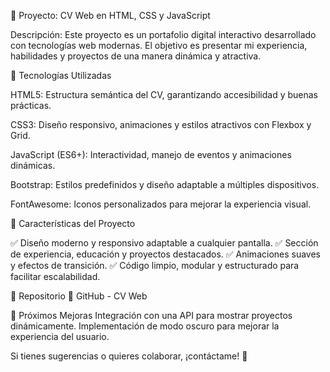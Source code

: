 📌 Proyecto: CV Web en HTML, CSS y JavaScript

Descripción:
Este proyecto es un portafolio digital interactivo desarrollado con tecnologías web modernas. El objetivo es presentar mi experiencia, habilidades y proyectos de una manera dinámica y atractiva.

🚀 Tecnologías Utilizadas

HTML5: Estructura semántica del CV, garantizando accesibilidad y buenas prácticas.

CSS3: Diseño responsivo, animaciones y estilos atractivos con Flexbox y Grid.

JavaScript (ES6+): Interactividad, manejo de eventos y animaciones dinámicas.

Bootstrap: Estilos predefinidos y diseño adaptable a múltiples dispositivos.

FontAwesome: Iconos personalizados para mejorar la experiencia visual.

🎯 Características del Proyecto

✅ Diseño moderno y responsivo adaptable a cualquier pantalla.
✅ Sección de experiencia, educación y proyectos destacados.
✅ Animaciones suaves y efectos de transición.
✅ Código limpio, modular y estructurado para facilitar escalabilidad.

📂 Repositorio
🔗 GitHub - CV Web

📢 Próximos Mejoras
Integración con una API para mostrar proyectos dinámicamente.
Implementación de modo oscuro para mejorar la experiencia del usuario.

Si tienes sugerencias o quieres colaborar, ¡contáctame! 🚀

